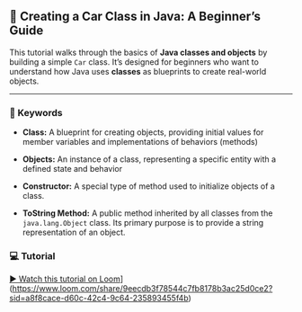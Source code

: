 ## 🚗 Creating a Car Class in Java: A Beginner’s Guide

This tutorial walks through the basics of **Java classes and objects** by building a simple `Car` class. It’s designed for beginners who want to understand how Java uses **classes** as blueprints to create real-world objects.

----------

### 📖 Keywords
-  **Class:** A blueprint for creating objects, providing initial values for member variables and implementations of behaviors (methods)  

-  **Objects:** An instance of a class, representing a specific entity with a defined state and behavior
    
-   **Constructor:** A special type of method used to initialize objects of a class.  

- **ToString Method:** A public method inherited by all classes from the  `java.lang.Object`  class. Its primary purpose is to provide a string representation of an object.

### 💻 Tutorial

[▶️ Watch this tutorial on Loom](./thumbnail/thumbnail.png)](https://www.loom.com/share/9eecdb3f78544c7fb8178b3ac25d0ce2?sid=a8f8cace-d60c-42c4-9c64-235893455f4b)
